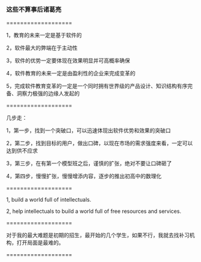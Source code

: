### 这些不算事后诸葛亮

===================

1，教育的未来一定是基于软件的

2，软件最大的弊端在于主动性

3，软件的优势一定要体现在效果明显并可高概率确保

4，软件教育的未来一定是由盈利性的企业来完成变革的

5，完成软件教育变革的一定是一个同时拥有世界级的产品设计、知识结构有序完备、洞察力极强的边缘人发起的

===================

几步走：

1，第一步，找到一个突破口，可以迅速体现出软件优势和效果的突破口

2，第二步，找到目标的用户，做出口碑，以现在市场的需求强度来看，一定可以达到供不应求

3，第三步，在有第一个模型班之后，谨慎的扩张，绝对不要让口碑砸了

4，第四步，慢慢扩张，慢慢增添内容，逐步的推出初高中的数理化

===================

1, build a world full of intellectuals.

2, help intellectuals to build a world full of free resources and services.

===================

对于我的最大难题是初期的招生，最开始的几个学生，如果不行，我就去找补习机构，打开局面是最难的。

===================
